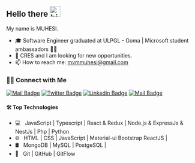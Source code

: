 ## Hello there <img src="https://user-images.githubusercontent.com/1303154/88677602-1635ba80-d120-11ea-84d8-d263ba5fc3c0.gif" width="28px" height="28px" alt="hi">

My name is MUHESI.

- 🎓 Software Engineer graduated at ULPGL - Goma | Microsoft student ambassadors 🧑‍🎓
- 💼  CRES and I am looking for new opportunities.
- 📫 How to reach me: mvmmuhesi@gmail.com

<h3> 🤝🏻 Connect with Me </h3>

[![Mail Badge](https://img.shields.io/badge/-mvmmuhesi@gmail.com-c0392b?style=flat&labelColor=c0392b&logo=gmail&logoColor=white)](mailto:mvmmuhesi@gmail.com) [![Twitter Badge](https://img.shields.io/badge/-@MUHESImo-1ca0f1?style=flat&labelColor=1ca0f1&logo=twitter&logoColor=white&link=https://twitter.com/MUHESImo)](https://twitter.com/MUHESImo) [![Linkedin Badge](https://img.shields.io/badge/-MoiseMuhesi-0e76a8?style=flat&labelColor=0e76a8&logo=linkedin&logoColor=white)](https://www.linkedin.com/in/moise-muhesi-5102951bb/) [![Mail Badge](https://img.shields.io/badge/-@MoiseMuhesi-e84393?style=flat&labelColor=e84393&logo=instagram&logoColor=white)](https://www.instagram.com/moisemuhesi/) 

#### 🛠 Top Technologies

- 💻 &nbsp;  JavaScript | Typescript | React & Redux |  Node.js & ExpressJs & NestJs | Php | Python 
- 🌐 &nbsp; HTML | CSS | JavaScript | Material-ui Bootstrap ReactJS |
- 🛢 &nbsp; MongoDB | MySQL | PostgeSQL |
- 🔧 &nbsp; Git | GitHub | GitFlow

<br />


